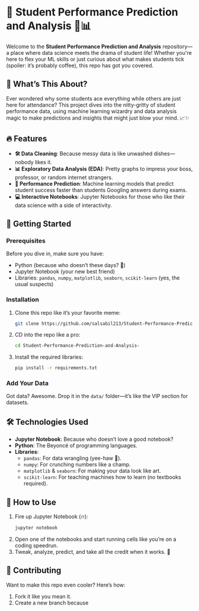 # 🚀 Student Performance Prediction and Analysis 🧠📊

Welcome to the **Student Performance Prediction and Analysis** repository—a place where data science meets the drama of student life! Whether you're here to flex your ML skills or just curious about what makes students tick (spoiler: it’s probably coffee), this repo has got you covered.

## 🎯 What’s This About?
Ever wondered why some students ace everything while others are just here for attendance? This project dives into the nitty-gritty of student performance data, using machine learning wizardry and data analysis magic to make predictions and insights that might just blow your mind. 📈✨

## 🔥 Features
- **🛠 Data Cleaning**: Because messy data is like unwashed dishes—nobody likes it.
- **📊 Exploratory Data Analysis (EDA)**: Pretty graphs to impress your boss, professor, or random internet strangers.
- **🤖 Performance Prediction**: Machine learning models that predict student success faster than students Googling answers during exams.
- **💻 Interactive Notebooks**: Jupyter Notebooks for those who like their data science with a side of interactivity.

## 🚀 Getting Started

### Prerequisites
Before you dive in, make sure you have:
- Python (because who doesn’t these days? 🐍)
- Jupyter Notebook (your new best friend)
- Libraries: `pandas`, `numpy`, `matplotlib`, `seaborn`, `scikit-learn` (yes, the usual suspects)

### Installation
1. Clone this repo like it’s your favorite meme:
   ```bash
   git clone https://github.com/salsabil213/Student-Performance-Prediction-and-Analysis-.git
   ```
2. CD into the repo like a pro:
   ```bash
   cd Student-Performance-Prediction-and-Analysis-
   ```
3. Install the required libraries:
   ```bash
   pip install -r requirements.txt
   ```

### Add Your Data
Got data? Awesome. Drop it in the `data/` folder—it’s like the VIP section for datasets.

## 🛠 Technologies Used
- **Jupyter Notebook**: Because who doesn’t love a good notebook?
- **Python**: The Beyoncé of programming languages.
- **Libraries**:
  - `pandas`: For data wrangling (yee-haw 🤠).
  - `numpy`: For crunching numbers like a champ.
  - `matplotlib` & `seaborn`: For making your data look like art.
  - `scikit-learn`: For teaching machines how to learn (no textbooks required).

## 📖 How to Use
1. Fire up Jupyter Notebook (🔥):
   ```bash
   jupyter notebook
   ```
2. Open one of the notebooks and start running cells like you’re on a coding speedrun.
3. Tweak, analyze, predict, and take all the credit when it works. 🎉

## 🤝 Contributing
Want to make this repo even cooler? Here’s how:
1. Fork it like you mean it.
2. Create a new branch because
